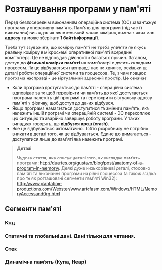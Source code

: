 # Розташування програми у пам'яті


Перед безпосереднім виконанням операційна система (ОС) завантажує програму у оперативну пам'ять. Пам'ять для програми (під час її виконання) виглядає як велетенський масив комірок, кожна з яких має **адресу** та може зберігати **1 байт інформації**.

Треба тут зауважити, що комірку пам'яті не треба уявляти як якусь реальну комірку в мікросхемі оперативної пам'яті всередині комп'ютера. Це не відповідає дійсності з багатьох причин. Загалом, доступ до **фізичної комірки пам'яті** на комп'ютері є досить складним процесом. Як це відбувається насправді нас не хвилює, оскільки це деталі роботи операційної системи та процесора. Те, з чим працює програма насправді - це віртуальний адресний простір. Це означає:
* Коли програма доступається до пам'яті - операційна система відповідає за те щоб перевірити чи пам'ять до якої доступається програма належіть цій програмі та перетворити віртуальну адресу пам'яті у фізичну, щоб доступ до даних відбувся.
* Якщо програма намагається доступитися та змінити пам'ять, яка належить іншій програмі чи операційній системі - ОС перехоплює цю ситуацію та аварійно завершує роботу програми. У таких випадках говорять, що **відбувся креш (crash)**.
* Все це відбувається автоматично. Тобто розробнику не потрібно вникати в деталі того, як це відбувається. Єдине що вимагається - доступатися лише до пам'яті яка належить програмі.

> **Деталі**
> 
> Чудова стаття, яка описує деталі того, як виглядає пам'ять програми: http://duartes.org/gustavo/blog/post/anatomy-of-a-program-in-memory/. Деякі дуже низькорівневі деталі, стосовно пам'яті та виконання програми на рівні процесора (а також згадка про те як розташовані сегменти пам'яті Win32): http://www.plantation-productions.com/Webster/www.artofasm.com/Windows/HTML/MemoryAccessandOrg.html



## Сегменти пам'яті



### Код


### Статичні та глобальні дані. Дані тільки для читання.


### Стек


### Динамічна пам'ять (Купа, Heap)









